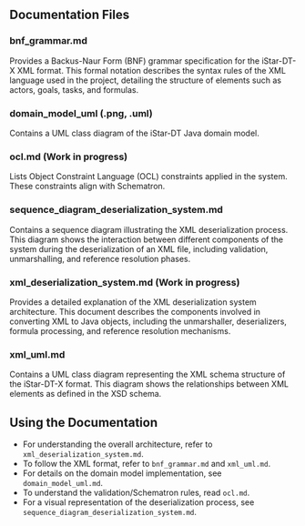 ## Documentation Files

### bnf_grammar.md
Provides a Backus-Naur Form (BNF) grammar specification for the iStar-DT-X XML format. This formal notation describes the syntax rules of the XML language used in the project, detailing the structure of elements such as actors, goals, tasks, and formulas.

### domain_model_uml (.png, .uml)
Contains a UML class diagram of the iStar-DT Java domain model.

### ocl.md (Work in progress)
Lists Object Constraint Language (OCL) constraints applied in the system. These constraints align with Schematron.

### sequence_diagram_deserialization_system.md
Contains a sequence diagram illustrating the XML deserialization process. This diagram shows the interaction between different components of the system during the deserialization of an XML file, including validation, unmarshalling, and reference resolution phases.

### xml_deserialization_system.md (Work in progress)
Provides a detailed explanation of the XML deserialization system architecture. This document describes the components involved in converting XML to Java objects, including the unmarshaller, deserializers, formula processing, and reference resolution mechanisms.

### xml_uml.md
Contains a UML class diagram representing the XML schema structure of the iStar-DT-X format. This diagram shows the relationships between XML elements as defined in the XSD schema.

## Using the Documentation

- For understanding the overall architecture, refer to `xml_deserialization_system.md`.
- To follow the XML format, refer to `bnf_grammar.md` and `xml_uml.md`.
- For details on the domain model implementation, see `domain_model_uml.md`.
- To understand the validation/Schematron rules, read `ocl.md`.
- For a visual representation of the deserialization process, see `sequence_diagram_deserialization_system.md`.